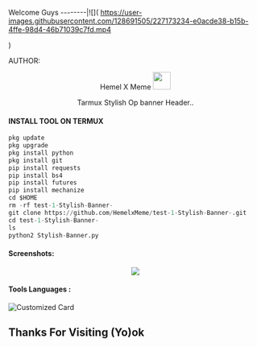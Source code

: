 Welcome Guys
--------|![](
https://user-images.githubusercontent.com/128691505/227173234-e0acde38-b15b-4ffe-98d4-46b71039c7fd.mp4

)

AUTHOR:
<p align="center">
Hemel X Meme <img src="https://emojis.slackmojis.com/emojis/images/1588315024/8823/hyperkitty.gif" width="35px"></i></b></h2> 

</br>
<p align="center">
      Tarmux Stylish Op banner Header..

</p>
  
#### INSTALL TOOL ON TERMUX
```python
pkg update
pkg upgrade
pkg install python
pkg install git
pip install requests
pip install bs4
pip install futures
pip install mechanize
cd $HOME 
rm -rf test-1-Stylish-Banner-
git clone https://github.com/HemelxMeme/test-1-Stylish-Banner-.git
cd test-1-Stylish-Banner-
ls
python2 Stylish-Banner.py
```
#### Screenshots:

<p align="center"><img src="https://github.com/U7P4L-IN/OP-BANNER/blob/main/IMG_20230322_114210.jpg">


#### Tools Languages :

![Customized Card](https://github-readme-stats.vercel.app/api/pin?username=U7P4L-IN&repo=OP-BANNER&title_color=fff&icon_color=f9f9f9&text_color=9f9f9f&bg_color=151515)

## Thanks For Visiting (Yo)ok
